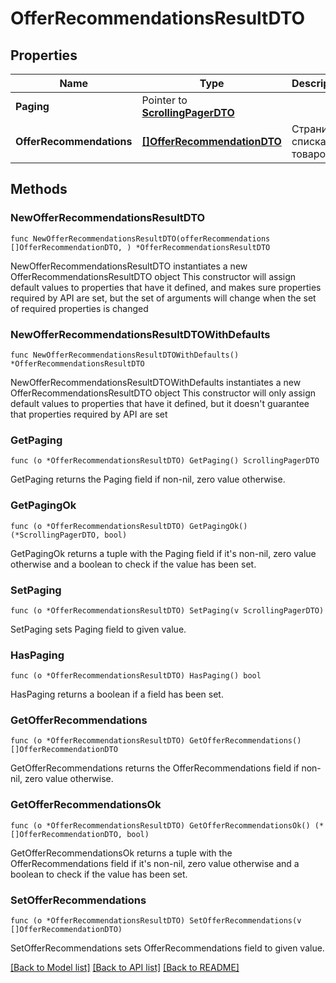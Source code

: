 # OfferRecommendationsResultDTO

## Properties

Name | Type | Description | Notes
------------ | ------------- | ------------- | -------------
**Paging** | Pointer to [**ScrollingPagerDTO**](ScrollingPagerDTO.md) |  | [optional] 
**OfferRecommendations** | [**[]OfferRecommendationDTO**](OfferRecommendationDTO.md) | Страница списка товаров. | 

## Methods

### NewOfferRecommendationsResultDTO

`func NewOfferRecommendationsResultDTO(offerRecommendations []OfferRecommendationDTO, ) *OfferRecommendationsResultDTO`

NewOfferRecommendationsResultDTO instantiates a new OfferRecommendationsResultDTO object
This constructor will assign default values to properties that have it defined,
and makes sure properties required by API are set, but the set of arguments
will change when the set of required properties is changed

### NewOfferRecommendationsResultDTOWithDefaults

`func NewOfferRecommendationsResultDTOWithDefaults() *OfferRecommendationsResultDTO`

NewOfferRecommendationsResultDTOWithDefaults instantiates a new OfferRecommendationsResultDTO object
This constructor will only assign default values to properties that have it defined,
but it doesn't guarantee that properties required by API are set

### GetPaging

`func (o *OfferRecommendationsResultDTO) GetPaging() ScrollingPagerDTO`

GetPaging returns the Paging field if non-nil, zero value otherwise.

### GetPagingOk

`func (o *OfferRecommendationsResultDTO) GetPagingOk() (*ScrollingPagerDTO, bool)`

GetPagingOk returns a tuple with the Paging field if it's non-nil, zero value otherwise
and a boolean to check if the value has been set.

### SetPaging

`func (o *OfferRecommendationsResultDTO) SetPaging(v ScrollingPagerDTO)`

SetPaging sets Paging field to given value.

### HasPaging

`func (o *OfferRecommendationsResultDTO) HasPaging() bool`

HasPaging returns a boolean if a field has been set.

### GetOfferRecommendations

`func (o *OfferRecommendationsResultDTO) GetOfferRecommendations() []OfferRecommendationDTO`

GetOfferRecommendations returns the OfferRecommendations field if non-nil, zero value otherwise.

### GetOfferRecommendationsOk

`func (o *OfferRecommendationsResultDTO) GetOfferRecommendationsOk() (*[]OfferRecommendationDTO, bool)`

GetOfferRecommendationsOk returns a tuple with the OfferRecommendations field if it's non-nil, zero value otherwise
and a boolean to check if the value has been set.

### SetOfferRecommendations

`func (o *OfferRecommendationsResultDTO) SetOfferRecommendations(v []OfferRecommendationDTO)`

SetOfferRecommendations sets OfferRecommendations field to given value.



[[Back to Model list]](../README.md#documentation-for-models) [[Back to API list]](../README.md#documentation-for-api-endpoints) [[Back to README]](../README.md)


